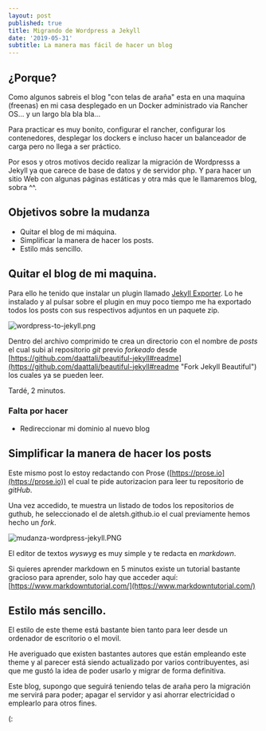 ```yaml
---
layout: post
published: true
title: Migrando de Wordpress a Jekyll
date: '2019-05-31'
subtitle: La manera mas fácil de hacer un blog
---
```

## ¿Porque?
Como algunos sabreis el blog "con telas de araña" esta en una maquina (freenas) en mi casa desplegado en un Docker administrado via Rancher OS... y un largo bla bla bla...

Para practicar es muy bonito, configurar el rancher, configurar los contenedores, desplegar los dockers e incluso hacer un balanceador de carga pero no llega a ser práctico.

Por esos y otros motivos decido realizar la migración de Wordpresss a Jekyll ya que carece de base de datos y de servidor php. Y para hacer un sitio Web con algunas páginas estáticas y otra más que le llamaremos blog, sobra ^^.

## Objetivos sobre la mudanza
* Quitar el blog de mi máquina.
* Simplificar la manera de hacer los posts.
* Estilo más sencillo.

## Quitar el blog de mi maquina.
Para ello he tenido que instalar un plugin llamado [Jekyll Exporter](https://wordpress.org/plugins/jekyll-exporter/ "Jekyll Exporter"). Lo he instalado y al pulsar sobre el plugin en muy poco tiempo me ha exportado todos los posts con sus respectivos adjuntos en un paquete zip.

![wordpress-to-jekyll.png]({{site.baseurl}}/img/wordpress-to-jekyll.png)

Dentro del archivo comprimido te crea un directorio con el nombre de _posts_ el cual subi al repositorio _git_ previo _forkeado_ desde [https://github.com/daattali/beautiful-jekyll#readme](https://github.com/daattali/beautiful-jekyll#readme "Fork Jekyll Beautiful") los cuales ya se pueden leer.

Tardé, 2 minutos.

### Falta por hacer
* Redireccionar mi dominio al nuevo blog

## Simplificar la manera de hacer los posts
Este mismo post lo estoy redactando con Prose ([https://prose.io](https://prose.io)) el cual te pide autorizacion para leer tu repositorio de _gitHub_.

Una vez accedido, te muestra un listado de todos los repositorios de guthub, he seleccionado el de aletsh.github.io el cual previamente hemos hecho un _fork_.

![mudanza-wordpress-jekyll.PNG]({{site.baseurl}}/img/mudanza-wordpress-jekyll.PNG)

El editor de textos _wyswyg_ es muy simple y te redacta en _markdown_.

Si quieres aprender markdown en 5 minutos existe un tutorial bastante gracioso para aprender, solo hay que acceder aquí:  [https://www.markdowntutorial.com/](https://www.markdowntutorial.com/)

## Estilo más sencillo.
El estilo de este theme está bastante bien tanto para leer desde un ordenador de escritorio o el movil. 

He averiguado que existen bastantes autores que están empleando este theme y al parecer está siendo actualizado por varios contribuyentes, asi que me gustó la idea de poder usarlo y migrar de forma definitiva.


Este blog, supongo que seguirá teniendo telas de araña pero la migración me servirá para poder; apagar el servidor y asi ahorrar electricidad o emplearlo para otros fines.

(:
